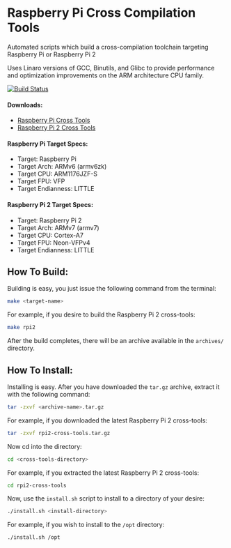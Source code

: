 Raspberry Pi Cross Compilation Tools
============================

Automated scripts which build a cross-compilation toolchain targeting Raspberry Pi or Raspberry Pi 2

Uses Linaro versions of GCC, Binutils, and Glibc to provide performance and optimization improvements on the ARM architecture CPU family.

[![Build Status](http://build.vanomaly.net/buildStatus/icon?job=rpi-cross-tools)](http://build.vanomaly.net/job/rpi-cross-tools/)

#### Downloads:

 * [Raspberry Pi Cross Tools](http://build.vanomaly.net/job/rpi-cross-tools/ws/archives/rpi-cross-tools-current.tar.gz)
 * [Raspberry Pi 2 Cross Tools](http://build.vanomaly.net/job/rpi-cross-tools/ws/archives/rpi2-cross-tools-current.tar.gz)

#### Raspberry Pi Target Specs:

 - Target: Raspberry Pi
 - Target Arch: ARMv6 (armv6zk)
 - Target CPU: ARM1176JZF-S
 - Target FPU: VFP
 - Target Endianness: LITTLE

#### Raspberry Pi 2 Target Specs:

 - Target: Raspberry Pi 2
 - Target Arch: ARMv7 (armv7)
 - Target CPU: Cortex-A7
 - Target FPU: Neon-VFPv4
 - Target Endianness: LITTLE

How To Build:
--------------------

Building is easy, you just issue the following command from the terminal:

```bash
make <target-name>
```

For example, if you desire to build the Raspberry Pi 2 cross-tools:

```bash
make rpi2
```

After the build completes, there will be an archive available in the `archives/` directory.

How To Install:
---------------------

Installing is easy. After you have downloaded the `tar.gz` archive, extract it with the following command:

```bash
tar -zxvf <archive-name>.tar.gz
```

For example, if you downloaded the latest Raspberry Pi 2 cross-tools:

```bash
tar -zxvf rpi2-cross-tools.tar.gz
```

Now cd into the directory:

```bash
cd <cross-tools-directory>
```

For example, if you extracted the latest Raspberry Pi 2 cross-tools:

```bash
cd rpi2-cross-tools
```

Now, use the `install.sh` script to install to a directory of your desire:

```bash
./install.sh <install-directory>
```

For example, if you wish to install to the `/opt` directory:

```bash
./install.sh /opt
```

